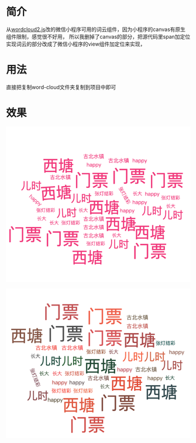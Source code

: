 # 简介
从[wordcloud2.js](https://github.com/timdream/wordcloud2.js/blob/gh-pages/API.md)改的微信小程序可用的词云组件，因为小程序的canvas有原生组件限制，感觉很不好用，
所以我删掉了canvas的部分，把源代码里span加定位实现词云的部分改成了微信小程序的view组件加定位来实现，

# 用法
直接把复制word-cloud文件夹复制到项目中即可

# 效果
![](./image/demo.png)

![](./image/demo2.png)
